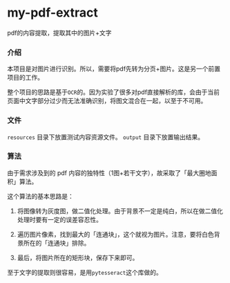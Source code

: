 # my-pdf-extract
pdf的内容提取，提取其中的图片+文字


### 介绍

本项目是对图片进行识别。所以，需要将pdf先转为分页+图片。这是另一个前置项目的工作。

整个项目的思路是基于`OCR`的。因为实验了很多对pdf直接解析的库，会由于当前页面中文字部分过少而无法准确识别，将图文混合在一起，以至于不可用。

### 文件

`resources` 目录下放置测试内容资源文件。
`output` 目录下放置输出结果。


### 算法

由于需求涉及到的 pdf 内容的独特性（1图+若干文字），故采取了「最大圈地面积」算法。

这个算法的基本思路是：

1. 将图像转为灰度图，做二值化处理。由于背景不一定是纯白，所以在做二值化处理时要有一定的误差容忍性。

2. 遍历图片像素，找到最大的「连通块」，这个就视为图片。注意，要将白色背景所在的「连通块」排除。

3. 最后，将图片所在的矩形块，保存下来即可。

至于文字的提取则很容易，是用`pytesseract`这个库做的。
